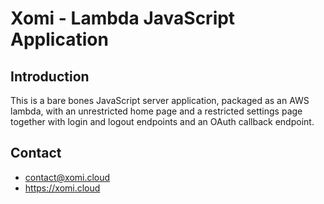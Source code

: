# Xomi - Lambda JavaScript Application

## Introduction

This is a bare bones JavaScript server application, packaged as an AWS lambda, with an unrestricted home page and a restricted settings page together with login and logout endpoints and an OAuth callback endpoint.

## Contact

* contact@xomi.cloud
* https://xomi.cloud
